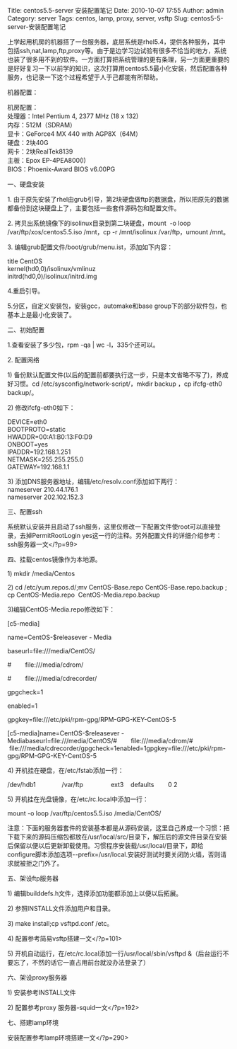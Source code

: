 Title: centos5.5-server 安装配置笔记
Date: 2010-10-07 17:55
Author: admin
Category: server
Tags: centos, lamp, proxy, server, vsftp
Slug: centos5-5-server-安装配置笔记

上学起用机房的机器搭了一台服务器，底层系统是rhel5.4，提供各种服务，其中包括ssh,nat,lamp,ftp,proxy等。由于是边学习边试验有很多不恰当的地方，系统也装了很多用不到的软件。一方面打算把系统管理的更有条理，另一方面更重要的是好好复习一下以前学的知识，这次打算用centos5.5最小化安装，然后配置各种服务，也记录一下这个过程希望于人于己都能有所帮助。

机器配置：

机房配置：  
处理器：Intel Pentium 4, 2377 MHz (18 x 132)  
内存：512M（SDRAM）  
显卡：GeForce4 MX 440 with AGP8X（64M）  
硬盘：2块40G  
网卡：2块RealTek8139  
主板：Epox EP-4PEA800(I)  
BIOS：Phoenix-Award BIOS v6.00PG

一、硬盘安装

​1.
由于原先安装了rhel由grub引导，第2块硬盘做ftp的数据盘，所以把原先的数据都备份到这块硬盘上了，主要包括一些套件源码包和配置文件。

​2. 拷贝出系统镜像下的isolinux目录到第二块硬盘，mount  -o loop
/var/ftp/xos/centos5.5.iso /mnt，cp -r /mnt/isolinux /var/ftp，umount
/mnt。

​3. 编辑grub配置文件/boot/grub/menu.ist，添加如下内容：

title CentOS  
kernel(hd0,0)/isolinux/vmlinuz  
initrd(hd0,0)/isolinux/initrd.img

4.重启引导。

5.分区，自定义安装包，安装gcc，automake和base
group下的部分软件包，也基本上是最小化安装了。

二、初始配置

1.查看安装了多少包，rpm -qa | wc -l，335个还可以。

​2. 配置网络

​1)
备份默认配置文件(以后的配置前都要执行这一步，只是本文省略不写了)，养成好习惯。cd
/etc/sysconfig/network-script/，mkdir backup ，cp ifcfg-eth0 backup/。

​2) 修改ifcfg-eth0如下：

﻿﻿DEVICE=eth0  
BOOTPROTO=static  
HWADDR=00:A1:B0:13:F0:D9  
ONBOOT=yes  
IPADDR=192.168.1.251  
NETMASK=255.255.255.0  
GATEWAY=192.168.1.1

​3) 添加DNS服务器地址，编辑/etc/resolv.conf添加如下两行：  
nameserver 210.44.176.1  
nameserver 202.102.152.3

三、配置ssh

系统默认安装并且启动了ssh服务，这里仅修改一下配置文件使root可以直接登录，去掉PermitRootLogin
yes这一行的注释。另外配置文件的详细介绍参考：ssh服务器一文</?p=99>

四、挂载centos镜像作为本地源。

​1) mkdir /media/Centos

​2) cd /etc/yum.repos.d/;mv ﻿﻿﻿CentOS-Base.repo CentOS-Base.repo.backup
; cp CentOS-Media.repo  CentOS-Media.repo.backup

3)编辑CentOS-Media.repo修改如下：

[c5-media]

<div id="_mcePaste">

name=CentOS-\$releasever - Media

</div>

<div id="_mcePaste">

baseurl=file:///media/CentOS/

</div>

<div id="_mcePaste">

\#        file:///media/cdrom/

</div>

<div id="_mcePaste">

\#        file:///media/cdrecorder/

</div>

<div id="_mcePaste">

gpgcheck=1

</div>

<div id="_mcePaste">

enabled=1

</div>

<div id="_mcePaste">

gpgkey=file:///etc/pki/rpm-gpg/RPM-GPG-KEY-CentOS-5

</div>

[c5-media]name=CentOS-\$releasever -
Mediabaseurl=file:///media/CentOS/\#        file:///media/cdrom/\#      
 file:///media/cdrecorder/gpgcheck=1enabled=1gpgkey=file:///etc/pki/rpm-gpg/RPM-GPG-KEY-CentOS-5

​4) 开机挂在硬盘，在/etc/fstab添加一行：

/dev/hdb1               /var/ftp                ext3    defaults      
 0 2

​5) 开机挂在光盘镜像，在/etc/rc.local中添加一行：

mount -o loop /var/ftp/centos5.5.iso /media/CentOS/

注意：下面的服务器套件的安装基本都是从源码安装，这里自己养成一个习惯：把下载下来的源码压缩包都放在/usr/local/src/目录下，解压后的源文件目录在安装后保留以便以后更新卸载使用。习惯程序安装载/usr/local/目录下，即给configure脚本添加选项--prefix=/usr/local.安装好测试时要关闭防火墙，否则请求就被拒之门外了。

五、架设ftp服务器

​1) 编辑builddefs.h文件，选择添加功能都添加上以便以后拓展。

​2) 参照INSTALL文件添加用户和目录。

​3) make install;cp vsftpd.conf /etc。

​4) 配置参考简易vsftp搭建一文</?p=101>

​5) 开机自动运行，在/etc/rc.local添加一行/usr/local/sbin/vsftpd
&（后台运行不要忘了，不然的话它一直占用前台就没办法登录了）

六、架设proxy服务器

​1) 安装参考INSTALL文件

​2) 配置参考proxy 服务器-squid一文</?p=192>

七、搭建lamp环境

安装配置参考lamp环境搭建一文</?p=290>
